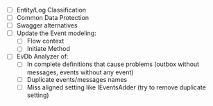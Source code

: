 - [ ] Entity/Log Classification
- [ ] Common Data Protection
- [ ] Swagger alternatives
- [ ] Update the Event modeling: 
  - [ ] Flow context
  - [ ] Initiate Method
- [ ] EvDb Analyzer of:
  - [ ] In complete definitions that cause problems (outbox without messages, events without any event)
  - [ ] Duplicate events/messages names
  - [ ] Miss aligned setting like IEventsAdder (try to remove duplicate setting)